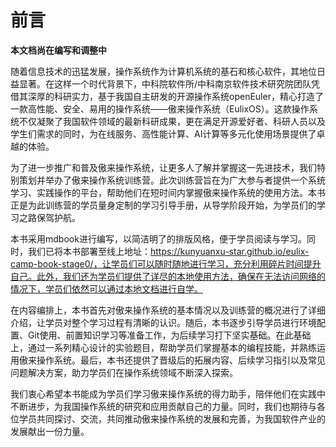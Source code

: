 # 前言

**本文档尚在编写和调整中**

随着信息技术的迅猛发展，操作系统作为计算机系统的基石和核心软件，其地位日益显著。在这样一个时代背景下，中科院软件所/中科南京软件技术研究院团队凭借其深厚的科研实力，基于我国自主研发的开源操作系统openEuler，精心打造了一款高性能、安全、易用的操作系统——傲来操作系统（EulixOS）。这款操作系统不仅凝聚了我国软件领域的最新科研成果，更在满足开源爱好者、科研人员以及学生们需求的同时，为在线服务、高性能计算、AI计算等多元化使用场景提供了卓越的体验。

为了进一步推广和普及傲来操作系统，让更多人了解并掌握这一先进技术，我们特别策划并举办了傲来操作系统训练营。此次训练营旨在为广大参与者提供一个系统学习、实践操作的平台，帮助他们在短时间内掌握傲来操作系统的使用方法。本书正是为此训练营的学员量身定制的学习引导手册，从导学阶段开始，为学员们的学习之路保驾护航。

本书采用mdbook进行编写，以简洁明了的排版风格，便于学员阅读与学习。同时，我们已将本书部署至线上地址：https://kunyuanxu-star.github.io/eulix-camp-book-stage0/，让学员们可以随时随地进行学习，充分利用碎片时间提升自己。此外，我们还为学员们提供了详尽的本地使用方法，确保在无法访问网络的情况下，学员们依然可以通过本地文档进行自学。

在内容编排上，本书首先对傲来操作系统的基本情况以及训练营的概况进行了详细介绍，让学员对整个学习过程有清晰的认识。随后，本书逐步引导学员进行环境配置、Git使用、前置知识学习等准备工作，为后续学习打下坚实基础。在此基础上，通过一系列精心设计的实验题目，帮助学员们掌握基本的编程技能，并熟练运用傲来操作系统。最后，本书还提供了晋级后的拓展内容、后续学习指引以及常见问题解决方案，助力学员们在操作系统领域不断深入探索。

我们衷心希望本书能成为学员们学习傲来操作系统的得力助手，陪伴他们在实践中不断进步，为我国操作系统的研究和应用贡献自己的力量。同时，我们也期待与各位学员共同探讨、交流，共同推动傲来操作系统的发展和完善，为我国软件产业的发展献出一份力量。
